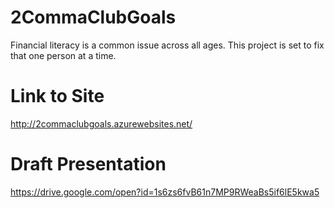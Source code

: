 # 2CommaClubGoals
Financial literacy is a common issue across all ages. This project is set to fix that one person at a time. 
# Link to Site
http://2commaclubgoals.azurewebsites.net/
# Draft Presentation 
https://drive.google.com/open?id=1s6zs6fvB61n7MP9RWeaBs5if6lE5kwa5

